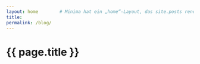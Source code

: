 ```yaml
---
layout: home        # Minima hat ein „home“-Layout, das site.posts rendert
title: 
permalink: /blog/
---
```


# {{ page.title }}

